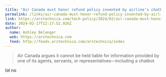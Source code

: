 ```yaml
---
title: "Air Canada must honor refund policy invented by airline’s chatbot"
permalink: /links/air-canada-must-honor-refund-policy-invented-by-airline-s-chatbot/index.html
link: https://arstechnica.com/tech-policy/2024/02/air-canada-must-honor-refund-policy-invented-by-airlines-chatbot/
date: 2024-02-17T12:17:52.926Z
author: 
  name: Ashley Belanger
  web: https://arstechnica.com
  feed: http://feeds.arstechnica.com/arstechnica/index
---
```


> Air Canada argues it cannot be held liable for information provided by one of its agents, servants, or representatives—including a chatbot

lol no
